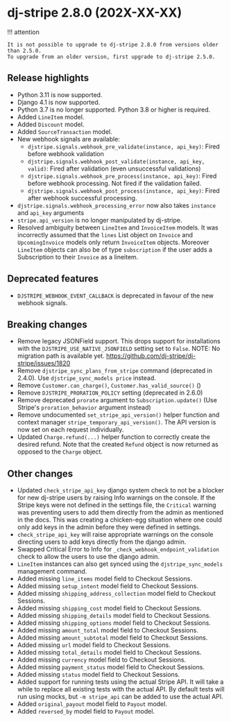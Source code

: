 # dj-stripe 2.8.0 (202X-XX-XX)

!!! attention

    It is not possible to upgrade to dj-stripe 2.8.0 from versions older than 2.5.0.
    To upgrade from an older version, first upgrade to dj-stripe 2.5.0.

## Release highlights

-   Python 3.11 is now supported.
-   Django 4.1 is now supported.
-   Python 3.7 is no longer supported. Python 3.8 or higher is required.
-   Added `LineItem` model.
-   Added `Discount` model.
-   Added `SourceTransaction` model.
-   New webhook signals are available:
    -   `djstripe.signals.webhook_pre_validate(instance, api_key)`: Fired before webhook validation
    -   `djstripe.signals.webhook_post_validate(instance, api_key, valid)`: Fired after validation (even unsuccessful validations)
    -   `djstripe.signals.webhook_pre_process(instance, api_key)`: Fired before webhook processing. Not fired if the validation failed.
    -   `djstripe.signals.webhook_post_process(instance, api_key)`: Fired after webhook successful processing.
-   `djstripe.signals.webhook_processing_error` now also takes `instance` and `api_key` arguments
-   `stripe.api_version` is no longer manipulated by dj-stripe.
-   Resolved ambiguity between `LineItem` and `InvoiceItem` models. It was incorrectly assumed that the `lines` List object on `Invoice` and `UpcomingInvoice` models only return `InvoiceItem` objects. Moreover `LineItem` objects can also be of type `subscription` if the user adds a Subscription to their `Invoice` as a lineitem.

## Deprecated features

-   `DJSTRIPE_WEBHOOK_EVENT_CALLBACK` is deprecated in favour of the new webhook signals.

## Breaking changes

-   Remove legacy JSONField support. This drops support for installations with the
    `DJSTRIPE_USE_NATIVE_JSONFIELD` setting set to `False`.
    NOTE: No migration path is available yet.
    https://github.com/dj-stripe/dj-stripe/issues/1820
-   Remove `djstripe_sync_plans_from_stripe` command (deprecated in 2.4.0).
    Use `djstripe_sync_models price` instead.
-   Remove `Customer.can_charge()`, `Customer.has_valid_source()` ()
-   Remove `DJSTRIPE_PRORATION_POLICY` setting (deprecated in 2.6.0)
-   Remove deprecated `prorate` argument to `Subscription.update()` (Use Stripe's
    `proration_behavior` argument instead)
-   Remove undocumented `set_stripe_api_version()` helper function
    and context manager `stripe_temporary_api_version()`.
    The API version is now set on each request individually.
-   Updated `Charge.refund(...)` helper function
    to correctly create the desired refund. Note that the
    created `Refund` object is now returned as opposed to
    the `Charge` object.


## Other changes

-  Updated `check_stripe_api_key` django system check to not be a blocker for new dj-stripe users by raising Info warnings on the console. If the Stripe keys were not defined in the settings file, the `Critical` warning was preventing users to add them directly from the admin as mentioned in the docs. This was creating a chicken-egg situation where one could only add keys in the admin before they were defined in settings.
- `check_stripe_api_key` will raise appropriate warnings on the console directing users to add keys directly from the django admin.
-  Swapped Critical Error to Info for `_check_webhook_endpoint_validation` check to allow the users to use the django admin.
- `LineItem` instances can also get synced using the `djstripe_sync_models` management command.
- Added missing `line_items` model field to Checkout Sessions.
- Added missing `setup_intent` model field to Checkout Sessions.
- Added missing `shipping_address_collection` model field to Checkout Sessions.
- Added missing `shipping_cost` model field to Checkout Sessions.
- Added missing `shipping_details` model field to Checkout Sessions.
- Added missing `shipping_options` model field to Checkout Sessions.
- Added missing `amount_total` model field to Checkout Sessions.
- Added missing `amount_subtotal` model field to Checkout Sessions.
- Added missing `url` model field to Checkout Sessions.
- Added missing `total_details` model field to Checkout Sessions.
- Added missing `currency` model field to Checkout Sessions.
- Added missing `payment_status` model field to Checkout Sessions.
- Added missing `status` model field to Checkout Sessions.
- Added support for running tests using the actual Stripe API. It will take a while to replace all existing tests with the actual API. By default tests will run using mocks, but `-m stripe_api` can be added to use the actual API.
- Added `original_payout` model field to `Payout` model.
- Added `reversed_by` model field to `Payout` model.
